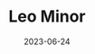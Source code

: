 ---
title: "Leo Minor"
cc-type: constellation
borders:
  - Cancer
  - Leo
  - Lynx
  - Ursa Major
date: 2023-06-24
hashtag: leo-minor
subdivision-of:
  - northern celestial hemisphere
tags:
  - Lion
  - Constellation
---